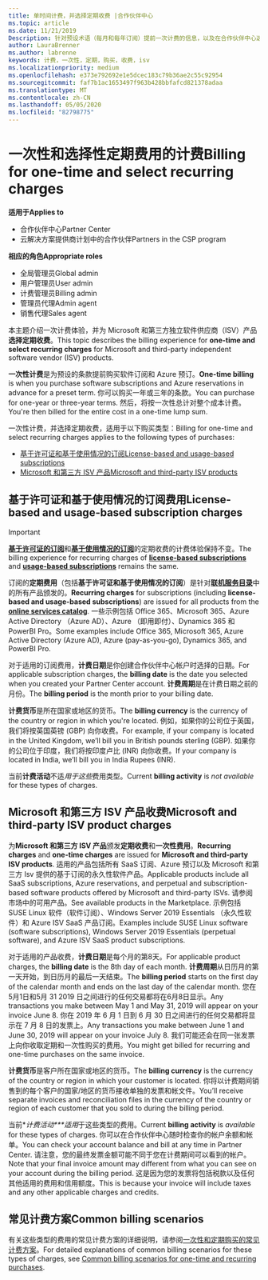```yaml
---
title: 单时间计费，并选择定期收费 |合作伙伴中心
ms.topic: article
ms.date: 11/21/2019
Description: 针对预设术语（每月和每年订阅）提前一次计费的信息，以及在合作伙伴中心选择定期收费（适用于 Microsoft 和第三方 ISV 产品）的计费。
author: LauraBrenner
ms.author: labrenne
keywords: 计费，一次性，定期，购买，收费，isv
ms.localizationpriority: medium
ms.openlocfilehash: e373e792692e1e5dcec183c79b36ae2c55c92954
ms.sourcegitcommit: faf7b1ac1653497f963b428bbfafcd821378adaa
ms.translationtype: MT
ms.contentlocale: zh-CN
ms.lasthandoff: 05/05/2020
ms.locfileid: "82798775"
---
```

#  <a name="billing-for-one-time-and-select-recurring-charges"></a><span data-ttu-id="12f22-104">一次性和选择性定期费用的计费</span><span class="sxs-lookup"><span data-stu-id="12f22-104">Billing for one-time and select recurring charges</span></span>

<span data-ttu-id="12f22-105">**适用于**</span><span class="sxs-lookup"><span data-stu-id="12f22-105">**Applies to**</span></span>
- <span data-ttu-id="12f22-106">合作伙伴中心</span><span class="sxs-lookup"><span data-stu-id="12f22-106">Partner Center</span></span>
- <span data-ttu-id="12f22-107">云解决方案提供商计划中的合作伙伴</span><span class="sxs-lookup"><span data-stu-id="12f22-107">Partners in the CSP program</span></span>

<span data-ttu-id="12f22-108">**相应的角色**</span><span class="sxs-lookup"><span data-stu-id="12f22-108">**Appropriate roles**</span></span>
-   <span data-ttu-id="12f22-109">全局管理员</span><span class="sxs-lookup"><span data-stu-id="12f22-109">Global admin</span></span>
-   <span data-ttu-id="12f22-110">用户管理员</span><span class="sxs-lookup"><span data-stu-id="12f22-110">User admin</span></span>
-   <span data-ttu-id="12f22-111">计费管理员</span><span class="sxs-lookup"><span data-stu-id="12f22-111">Billing admin</span></span>
-   <span data-ttu-id="12f22-112">管理员代理</span><span class="sxs-lookup"><span data-stu-id="12f22-112">Admin agent</span></span>
-   <span data-ttu-id="12f22-113">销售代理</span><span class="sxs-lookup"><span data-stu-id="12f22-113">Sales agent</span></span>

<span data-ttu-id="12f22-114">本主题介绍一次计费体验，并为 Microsoft 和第三方独立软件供应商（ISV）产品**选择定期收费**。</span><span class="sxs-lookup"><span data-stu-id="12f22-114">This topic describes the billing experience for **one-time and select recurring charges** for Microsoft and third-party independent software vendor (ISV) products.</span></span> 

<span data-ttu-id="12f22-115">**一次性计费**是为预设的条款提前购买软件订阅和 Azure 预订。</span><span class="sxs-lookup"><span data-stu-id="12f22-115">**One-time billing** is when you purchase software subscriptions and Azure reservations in advance for a preset term.</span></span> <span data-ttu-id="12f22-116">你可以购买一年或三年的条款。</span><span class="sxs-lookup"><span data-stu-id="12f22-116">You can purchase for one-year or three-year terms.</span></span> <span data-ttu-id="12f22-117">然后，将按一次性总计对整个成本计费。</span><span class="sxs-lookup"><span data-stu-id="12f22-117">You're then billed for the entire cost in a one-time lump sum.</span></span>

<span data-ttu-id="12f22-118">一次性计费，并选择定期收费，适用于以下购买类型：</span><span class="sxs-lookup"><span data-stu-id="12f22-118">Billing for one-time and select recurring charges applies to the following types of purchases:</span></span>

- [<span data-ttu-id="12f22-119">基于许可证和基于使用情况的订阅</span><span class="sxs-lookup"><span data-stu-id="12f22-119">License-based and usage-based subscriptions</span></span>](#license-based-and-usage-based-subscription-charges)
- [<span data-ttu-id="12f22-120">Microsoft 和第三方 ISV 产品</span><span class="sxs-lookup"><span data-stu-id="12f22-120">Microsoft and third-party ISV products</span></span>](#microsoft-and-third-party-isv-product-charges)

## <a name="license-based-and-usage-based-subscription-charges"></a><span data-ttu-id="12f22-121">基于许可证和基于使用情况的订阅费用</span><span class="sxs-lookup"><span data-stu-id="12f22-121">License-based and usage-based subscription charges</span></span>

> [!IMPORTANT]
> <span data-ttu-id="12f22-122">[**基于许可证的订阅**](license-based-billing.md)和[**基于使用情况的订阅**](usage-based-billing.md)的定期收费的计费体验保持不变。</span><span class="sxs-lookup"><span data-stu-id="12f22-122">The billing experience for recurring charges of [**license-based subscriptions**](license-based-billing.md) and [**usage-based subscriptions**](usage-based-billing.md) remains the same.</span></span>

<span data-ttu-id="12f22-123">订阅的**定期费用**（包括**基于许可证和基于使用情况的订阅**）是针对[**联机服务目录**](https://partner.microsoft.com/commerce/preferredoffers/list)中的所有产品颁发的。</span><span class="sxs-lookup"><span data-stu-id="12f22-123">**Recurring charges** for subscriptions (including **license-based and usage-based subscriptions**) are issued for all products from the [**online services catalog**](https://partner.microsoft.com/commerce/preferredoffers/list).</span></span> <span data-ttu-id="12f22-124">一些示例包括 Office 365、Microsoft 365、Azure Active Directory （Azure AD）、Azure （即用即付）、Dynamics 365 和 PowerBI Pro。</span><span class="sxs-lookup"><span data-stu-id="12f22-124">Some examples include Office 365, Microsoft 365, Azure Active Directory (Azure AD), Azure (pay-as-you-go), Dynamics 365, and PowerBI Pro.</span></span>

<span data-ttu-id="12f22-125">对于适用的订阅费用，**计费日期**是你创建合作伙伴中心帐户时选择的日期。</span><span class="sxs-lookup"><span data-stu-id="12f22-125">For applicable subscription charges, the **billing date** is the date you selected when you created your Partner Center account.</span></span> <span data-ttu-id="12f22-126">**计费周期**是在计费日期之前的月份。</span><span class="sxs-lookup"><span data-stu-id="12f22-126">The **billing period** is the month prior to your billing date.</span></span>

<span data-ttu-id="12f22-127">**计费货币**是所在国家或地区的货币。</span><span class="sxs-lookup"><span data-stu-id="12f22-127">The **billing currency** is the currency of the country or region in which you're located.</span></span> <span data-ttu-id="12f22-128">例如，如果你的公司位于英国，我们将按英国英镑 (GBP) 向你收费。</span><span class="sxs-lookup"><span data-stu-id="12f22-128">For example, if your company is located in the United Kingdom, we’ll bill you in British pounds sterling (GBP).</span></span> <span data-ttu-id="12f22-129">如果你的公司位于印度，我们将按印度卢比 (INR) 向你收费。</span><span class="sxs-lookup"><span data-stu-id="12f22-129">If your company is located in India, we’ll bill you in India Rupees (INR).</span></span>

<span data-ttu-id="12f22-130">当前**计费活动**不适*用于这些*费用类型。</span><span class="sxs-lookup"><span data-stu-id="12f22-130">Current **billing activity** is *not available* for these types of charges.</span></span>

## <a name="microsoft-and-third-party-isv-product-charges"></a><span data-ttu-id="12f22-131">Microsoft 和第三方 ISV 产品收费</span><span class="sxs-lookup"><span data-stu-id="12f22-131">Microsoft and third-party ISV product charges</span></span>

<span data-ttu-id="12f22-132">为**Microsoft 和第三方 ISV 产品**颁发**定期收费**和**一次性费用**。</span><span class="sxs-lookup"><span data-stu-id="12f22-132">**Recurring charges** and **one-time charges** are issued for **Microsoft and third-party ISV products**.</span></span> <span data-ttu-id="12f22-133">适用的产品包括所有 SaaS 订阅、Azure 预订以及 Microsoft 和第三方 Isv 提供的基于订阅的永久性软件产品。</span><span class="sxs-lookup"><span data-stu-id="12f22-133">Applicable products include all SaaS subscriptions, Azure reservations, and perpetual and subscription-based software products offered by Microsoft and third-party ISVs.</span></span> <span data-ttu-id="12f22-134">请参阅市场中的可用产品。</span><span class="sxs-lookup"><span data-stu-id="12f22-134">See available products in the Marketplace.</span></span> <span data-ttu-id="12f22-135">示例包括 SUSE Linux 软件（软件订阅）、Windows Server 2019 Essentials （永久性软件）和 Azure ISV SaaS 产品订阅。</span><span class="sxs-lookup"><span data-stu-id="12f22-135">Examples include SUSE Linux software (software subscriptions), Windows Server 2019 Essentials (perpetual software), and Azure ISV SaaS product subscriptions.</span></span>

<span data-ttu-id="12f22-136">对于适用的产品收费，**计费日期**是每个月的第8天。</span><span class="sxs-lookup"><span data-stu-id="12f22-136">For applicable product charges, the **billing date** is the 8th day of each month.</span></span> <span data-ttu-id="12f22-137">**计费周期**从日历月的第一天开始，到日历月的最后一天结束。</span><span class="sxs-lookup"><span data-stu-id="12f22-137">The **billing period** starts on the first day of the calendar month and ends on the last day of the calendar month.</span></span> <span data-ttu-id="12f22-138">您在5月1日和5月 31 2019 日之间进行的任何交易都将在6月8日显示。</span><span class="sxs-lookup"><span data-stu-id="12f22-138">Any transactions you make between May 1 and May 31, 2019 will appear on your invoice June 8.</span></span> <span data-ttu-id="12f22-139">你在 2019 年 6 月 1 日到 6 月 30 日之间进行的任何交易都将显示在 7 月 8 日的发票上。</span><span class="sxs-lookup"><span data-stu-id="12f22-139">Any transactions you make between June 1 and June 30, 2019 will appear on your invoice July 8.</span></span> <span data-ttu-id="12f22-140">我们可能还会在同一张发票上向你收取定期和一次性购买的费用。</span><span class="sxs-lookup"><span data-stu-id="12f22-140">You might get billed for recurring and one-time purchases on the same invoice.</span></span>

<span data-ttu-id="12f22-141">**计费货币**是客户所在国家或地区的货币。</span><span class="sxs-lookup"><span data-stu-id="12f22-141">The **billing currency** is the currency of the country or region in which your customer is located.</span></span> <span data-ttu-id="12f22-142">你将以计费期间销售到的每个客户的国家/地区的货币接收单独的发票和帐文件。</span><span class="sxs-lookup"><span data-stu-id="12f22-142">You’ll receive separate invoices and reconciliation files in the currency of the country or region of each customer that you sold to during the billing period.</span></span>

<span data-ttu-id="12f22-143">当前\**计费活动\*\*\*适用*于这些类型的费用。</span><span class="sxs-lookup"><span data-stu-id="12f22-143">Current **billing activity** is *available* for these types of charges.</span></span> <span data-ttu-id="12f22-144">你可以在合作伙伴中心随时检查你的帐户余额和帐单。</span><span class="sxs-lookup"><span data-stu-id="12f22-144">You can check your account balance and bill at any time in Partner Center.</span></span> <span data-ttu-id="12f22-145">请注意，您的最终发票金额可能不同于您在计费期间可以看到的帐户。</span><span class="sxs-lookup"><span data-stu-id="12f22-145">Note that your final invoice amount may different from what you can see on your account during the billing period.</span></span> <span data-ttu-id="12f22-146">这是因为您的发票将包括税款以及任何其他适用的费用和信用额度。</span><span class="sxs-lookup"><span data-stu-id="12f22-146">This is because your invoice will include taxes and any other applicable charges and credits.</span></span>

## <a name="common-billing-scenarios"></a><span data-ttu-id="12f22-147">常见计费方案</span><span class="sxs-lookup"><span data-stu-id="12f22-147">Common billing scenarios</span></span>

<span data-ttu-id="12f22-148">有关这些类型的费用的常见计费方案的详细说明，请参阅[一次性和定期购买的常见计费方案](common-billing-scenarios-onetime-recurring.md)。</span><span class="sxs-lookup"><span data-stu-id="12f22-148">For detailed explanations of common billing scenarios for these types of charges, see [Common billing scenarios for one-time and recurring purchases](common-billing-scenarios-onetime-recurring.md).</span></span>
